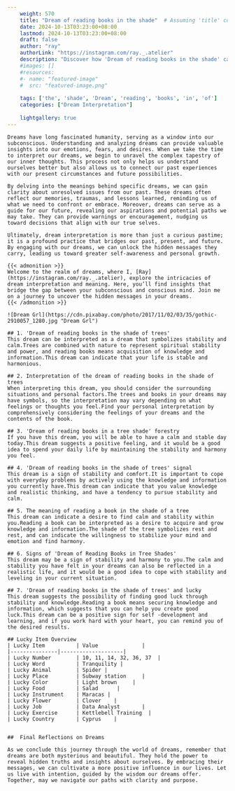 ```yaml
---
    weight: 570
    title: "Dream of reading books in the shade"  # Assuming 'title' column exists
    date: 2024-10-13T03:23:00+08:00
    lastmod: 2024-10-13T03:23:00+08:00
    draft: false
    author: "ray"
    authorLink: "https://instagram.com/ray._.atelier"
    description: "Discover how 'Dream of reading books in the shade' can interpret your future and uncover its significant meanings in your life."
    #images: []
    #resources:
    #- name: "featured-image"
    #  src: "featured-image.png"
    
    tags: ['the', 'shade', 'Dream', 'reading', 'books', 'in', 'of']
    categories: ["Dream Interpretation"]
    
    lightgallery: true
---
```

    
    Dreams have long fascinated humanity, serving as a window into our subconscious. Understanding and analyzing dreams can provide valuable insights into our emotions, fears, and desires. When we take the time to interpret our dreams, we begin to unravel the complex tapestry of our inner thoughts. This process not only helps us understand ourselves better but also allows us to connect our past experiences with our present circumstances and future possibilities.
    
    By delving into the meanings behind specific dreams, we can gain clarity about unresolved issues from our past. These dreams often reflect our memories, traumas, and lessons learned, reminding us of what we need to confront or embrace. Moreover, dreams can serve as a guide for our future, revealing our aspirations and potential paths we may take. They can provide warnings or encouragement, nudging us toward decisions that align with our true selves.
    
    Ultimately, dream interpretation is more than just a curious pastime; it is a profound practice that bridges our past, present, and future. By engaging with our dreams, we can unlock the hidden messages they carry, leading us toward greater self-awareness and personal growth.
    
    {{< admonition >}}
    Welcome to the realm of dreams, where I, [Ray](https://instagram.com/ray._.atelier), explore the intricacies of dream interpretation and meaning. Here, you’ll find insights that bridge the gap between your subconscious and conscious mind. Join me on a journey to uncover the hidden messages in your dreams.
    {{< /admonition >}}
    
    ![Dream Grl](https://cdn.pixabay.com/photo/2017/11/02/03/35/gothic-2910057_1280.jpg "Dream Grl")
    
    ## 1. 'Dream of reading books in the shade of trees'
    This dream can be interpreted as a dream that symbolizes stability and calm.Trees are combined with nature to represent spiritual stability and power, and reading books means acquisition of knowledge and information.This dream can indicate that your life is stable and harmonious.
    
    ## 2. Interpretation of the dream of reading books in the shade of trees
    When interpreting this dream, you should consider the surrounding situations and personal factors.The trees and books in your dreams may have symbols, so the interpretation may vary depending on what feelings or thoughts you feel.Find your personal interpretation by comprehensively considering the feelings of your dreams and the contents of the book.
    
    ## 3. 'Dream of reading books in a tree shade' forestry
    If you have this dream, you will be able to have a calm and stable day today.This dream suggests a positive feeling, and it would be a good idea to spend your daily life by maintaining the stability and harmony you feel.
    
    ## 4. 'Dream of reading books in the shade of trees' signal
    This dream is a sign of stability and comfort.It is important to cope with everyday problems by actively using the knowledge and information you currently have.This dream can indicate that you value knowledge and realistic thinking, and have a tendency to pursue stability and calm.
    
    ## 5. The meaning of reading a book in the shade of a tree
    This dream can indicate a desire to find calm and stability within you.Reading a book can be interpreted as a desire to acquire and grow knowledge and information.The shade of the tree symbolizes rest and rest, and can indicate the willingness to stabilize your mind and emotion and find harmony.
    
    ## 6. Signs of 'Dream of Reading Books in Tree Shades'
    This dream may be a sign of stability and harmony to you.The calm and stability you have felt in your dreams can also be reflected in a realistic life, and it would be a good idea to cope with stability and leveling in your current situation.
    
    ## 7. 'Dream of reading books in the shade of trees' and lucky
    This dream suggests the possibility of finding good luck through stability and knowledge.Reading a book means securing knowledge and information, which suggests that you can help you create good luck.This dream can be a positive sign for self -development and learning, and if you work hard with your heart, you can remind you of the desired results.
    
    ## Lucky Item Overview
    | Lucky Item          | Value              |
    |---------------|--------------------|
    | Lucky Number        | 10, 11, 14, 32, 36, 37  |
    | Lucky Word          | Tranquility |
    | Lucky Animal        | Spider |
    | Lucky Place         | Subway station     |
    | Lucky Color         | Light brown     |
    | Lucky Food          | Salad      |
    | Lucky Instrument    | Maracas |
    | Lucky Flower        | Clover    |
    | Lucky Job           | Data Analyst       |
    | Lucky Exercise      | Kettlebell Training  |
    | Lucky Country       | Cyprus    |
    
    
    ##  Final Reflections on Dreams
    
    As we conclude this journey through the world of dreams, remember that dreams are both mysterious and beautiful. They hold the power to reveal hidden truths and insights about ourselves. By embracing their messages, we can cultivate a more positive influence in our lives. Let us live with intention, guided by the wisdom our dreams offer. Together, may we navigate our paths with clarity and purpose.
    